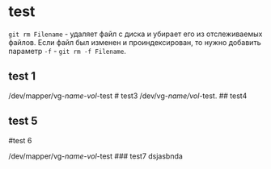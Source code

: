# test

`git rm Filename` - удаляет файл с диска и убирает его из отслеживаемых файлов. 
Если файл был изменен и проиндексирован, то нужно добавить параметр `-f` - `git rm -f Filename`.

## test 1

/dev/mapper/vg-_name-vol_-test # test3
/dev/vg-_name/vol_-test. ## test4

## test 5
#test 6

/dev/mapper/vg-_name-vol_-test ### test7 dsjasbnda

